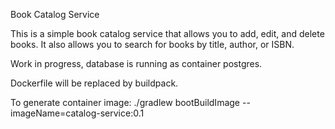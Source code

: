 Book Catalog Service

This is a simple book catalog service that allows you to add, edit, and delete books. It also allows you to search for books by title, author, or ISBN.

Work in progress, database is running as container postgres.

Dockerfile will be replaced by buildpack.

To generate container image:
    ./gradlew bootBuildImage --imageName=catalog-service:0.1
    